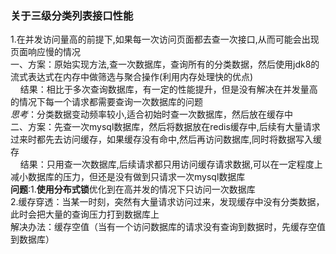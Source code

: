 ### 关于三级分类列表接口性能
1.在并发访问量高的前提下,如果每一次访问页面都去查一次接口,从而可能会出现页面响应慢的情况  
一、方案：原始实现方法,查一次数据库，查询所有的分类数据，然后使用jdk8的流式表达式在内存中做筛选与聚合操作(利用内存处理快的优点)  
&nbsp;&nbsp;&nbsp;&nbsp;结果：相比于多次查询数据库，有一定的性能提升，但是没有解决在并发量高的情况下每一个请求都需要查询一次数据库的问题  
*思考*：分类数据变动频率较小,适合初始时查一次数据库，然后放在缓存中  
二、方案：先查一次mysql数据库，然后将数据放在redis缓存中,后续有大量请求过来时都先去访问缓存，如果缓存没有命中,然后再访问数据库,同时将数据写入缓存  
&nbsp;&nbsp;&nbsp;&nbsp;结果：只用查一次数据库,后续请求都只用访问缓存请求数据,可以在一定程度上减小数据库的压力，但还是没有做到只请求一次mysql数据库  
**问题**:1.**使用分布式锁**优化到在高并发的情况下只访问一次数据库  
        2.缓存穿透：当某一时刻，突然有大量请求访问过来，发现缓存中没有分类数据，此时会把大量的查询压力打到数据库上   
           解决办法：缓存空值（当有一个访问数据库的请求没有查询到数据时，先缓存空值到数据库）         
